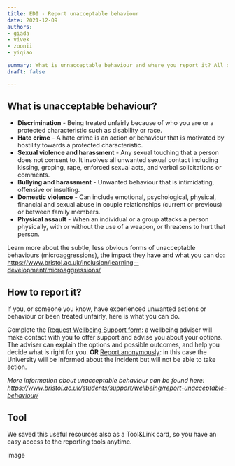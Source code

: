 ```yaml
---
title: EDI - Report unacceptable behaviour 
date: 2021-12-09
authors:
- giada
- vivek
- zoonii
- yiqiao

summary: What is unnacceptable behaviour and where you report it? All details here!
draft: false

---
```


## What is unacceptable behaviour?

* **Discrimination** - Being treated unfairly because of who you are or a protected characteristic such as disability or race.
* **Hate crime** - A hate crime is an action or behaviour that is motivated by hostility towards a protected characteristic.
* **Sexual violence and harassment** - Any sexual touching that a person does not consent to. It involves all unwanted sexual contact including kissing, groping, rape, enforced sexual acts, and verbal solicitations or comments.
* **Bullying and harassment** - Unwanted behaviour that is intimidating, offensive or insulting.
* **Domestic violence** - Can include emotional, psychological, physical, financial and sexual abuse in couple relationships (current or previous) or between family members.
* **Physical assault** - When an individual or a group attacks a person physically, with or without the use of a weapon, or threatens to hurt that person.
 
Learn more about the subtle, less obvious forms of unacceptable behaviours (microaggressions), the impact they have and what you can do: https://www.bristol.ac.uk/inclusion/learning--development/microaggressions/

## How to report it?

If you, or someone you know, have experienced unwanted actions or behaviour or been treated unfairly, here is what you can do.
 
Complete the [Request Wellbeing Support form](https://www.bristol.ac.uk/students/support/wellbeing/request-support/): a wellbeing adviser will make contact with you to offer support and advise you about your options. The adviser can explain the options and possible outcomes, and help you decide what is right for you. **OR** [Report anonymously](https://reportandsupport.bristol.ac.uk/report/anonymous): in this case the University will be informed about the incident but will not be able to take action.


*More information about unacceptable behaviour can be found here: https://www.bristol.ac.uk/students/support/wellbeing/report-unacceptable-behaviour/*
 
## Tool

We saved this useful resources also as a Tool&Link card, so you have an easy access to the reporting tools anytime.

image